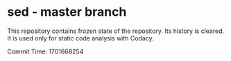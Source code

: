 # sed - master branch

This repository contains frozen state of the repository.
Its history is cleared. It is used only for static code
analysis with Codacy.

Commit Time: 1701668254